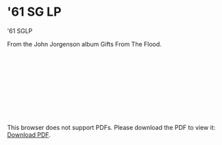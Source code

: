 # '61 SG LP
'61 SGLP

From the John Jorgenson album Gifts From The Flood.

<object data="https://github.com/petefarmer/61SGLP/Main.pdf" type="application/pdf" width="700px" height="700px">
    <embed src="https://github.com/petefarmer/61SGLP/Main.pdf">
        <p>This browser does not support PDFs. Please download the PDF to view it: <a href="http://yoursite.com/the.pdf">Download PDF</a>.</p>
    </embed>
</object>
